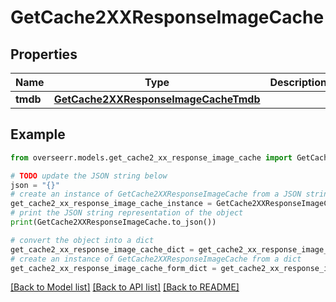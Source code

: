 # GetCache2XXResponseImageCache


## Properties

Name | Type | Description | Notes
------------ | ------------- | ------------- | -------------
**tmdb** | [**GetCache2XXResponseImageCacheTmdb**](GetCache2XXResponseImageCacheTmdb.md) |  | [optional] 

## Example

```python
from overseerr.models.get_cache2_xx_response_image_cache import GetCache2XXResponseImageCache

# TODO update the JSON string below
json = "{}"
# create an instance of GetCache2XXResponseImageCache from a JSON string
get_cache2_xx_response_image_cache_instance = GetCache2XXResponseImageCache.from_json(json)
# print the JSON string representation of the object
print(GetCache2XXResponseImageCache.to_json())

# convert the object into a dict
get_cache2_xx_response_image_cache_dict = get_cache2_xx_response_image_cache_instance.to_dict()
# create an instance of GetCache2XXResponseImageCache from a dict
get_cache2_xx_response_image_cache_form_dict = get_cache2_xx_response_image_cache.from_dict(get_cache2_xx_response_image_cache_dict)
```
[[Back to Model list]](../README.md#documentation-for-models) [[Back to API list]](../README.md#documentation-for-api-endpoints) [[Back to README]](../README.md)


